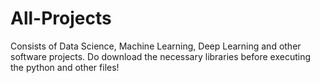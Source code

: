 # All-Projects
Consists of Data Science, Machine Learning, Deep Learning and other software projects.
Do download the necessary libraries before executing the python and other files!
